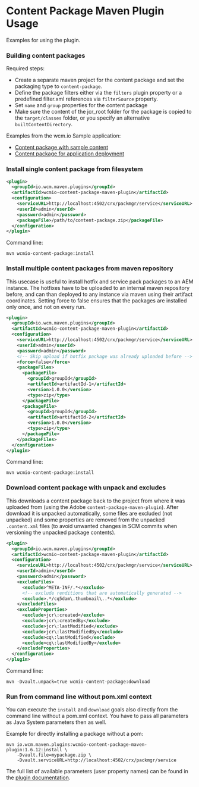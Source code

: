 Content Package Maven Plugin Usage
==================================

Examples for using the plugin.

### Building content packages

Required steps:

* Create a separate maven project for the content package and set the packaging type to `content-package`.
* Define the package filters either via the `filters` plugin property or a predefined filter.xml references via `filterSource` property.
* Set `name` and `group` properties for the content package
* Make sure the content of the jcr_root folder for the package is copied to the `target/classes` folder, or you specify an alternative `builtContentDirectory`.

Examples from the wcm.io Sample application:

* [Content package with sample content](https://github.com/wcm-io/wcm-io-samples/tree/develop/sample-content)
* [Content package for application deployment](https://github.com/wcm-io/wcm-io-samples/tree/develop/complete)


### Install single content package from filesystem

```xml
<plugin>
  <groupId>io.wcm.maven.plugins</groupId>
  <artifactId>wcmio-content-package-maven-plugin</artifactId>
  <configuration>
    <serviceURL>http://localhost:4502/crx/packmgr/service</serviceURL>
    <userId>admin</userId>
    <password>admin</password>
    <packageFile>/path/to/content-package.zip</packageFile>
  </configuration>
</plugin>
```

Command line:

```
mvn wcmio-content-package:install
```


### Install multiple content packages from maven repository

This usecase is useful to install hotfix and service pack packages to an AEM instance.
The hotfixes have to be uploaded to an internal maven repository before, and can than deployed to any instance
via maven using their artifact coordinates. Setting force to false ensures that the packages are installed
only once, and not on every run.

```xml
<plugin>
  <groupId>io.wcm.maven.plugins</groupId>
  <artifactId>wcmio-content-package-maven-plugin</artifactId>
  <configuration>
    <serviceURL>http://localhost:4502/crx/packmgr/service</serviceURL>
    <userId>admin</userId>
    <password>admin</password>
    <!-- Skip upload if hotfix package was already uploaded before -->
    <force>false</force>
    <packageFiles>
      <packageFile>
        <groupId>groupId</groupId>
        <artifactId>artifactId-1</artifactId>
        <version>1.0.0</version>
        <type>zip</type>
      </packageFile>
      <packageFile>
        <groupId>groupId</groupId>
        <artifactId>artifactId-2</artifactId>
        <version>1.0.0</version>
        <type>zip</type>
      </packageFile>
    </packageFiles>
  </configuration>
</plugin>
```

Command line:

```
mvn wcmio-content-package:install
```


### Download content package with unpack and excludes

This downloads a content package back to the project from where it was uploaded from (using the Adobe
`content-package-maven-plugin`). After download it is unpacked automatically, some files are excluded (not unpacked)
and some properties are removed from the unpacked `.content.xml` files (to avoid unwanted changes in SCM commits
when versioning the unpacked package contents).

```xml
<plugin>
  <groupId>io.wcm.maven.plugins</groupId>
  <artifactId>wcmio-content-package-maven-plugin</artifactId>
  <configuration>
    <serviceURL>http://localhost:4502/crx/packmgr/service</serviceURL>
    <userId>admin</userId>
    <password>admin</password>
    <excludeFiles>
      <exclude>^META-INF/.*</exclude>
      <!-- exclude renditions that are automatically generated -->
      <exclude>.*/cq5dam\.thumbnail\..*</exclude>
    </excludeFiles>
    <excludeProperties>
      <exclude>jcr\:created</exclude>
      <exclude>jcr\:createdBy</exclude>
      <exclude>jcr\:lastModified</exclude>
      <exclude>jcr\:lastModifiedBy</exclude>
      <exclude>cq\:lastModified</exclude>
      <exclude>cq\:lastModifiedBy</exclude>
    </excludeProperties>
  </configuration>
</plugin>
```

Command line:

```
mvn -Dvault.unpack=true wcmio-content-package:download
```


### Run from command line without pom.xml context

You can execute the `install` and `download` goals also directly from the command line without a pom.xml context. You have to pass all parameters as Java System parameters then as well.

Example for directly installing a package without a pom:

```
mvn io.wcm.maven.plugins:wcmio-content-package-maven-plugin:1.6.12:install \
    -Dvault.file=mypackage.zip \
    -Dvault.serviceURL=http://localhost:4502/crx/packmgr/service
```

The full list of available parameters (user property names) can be found in the [plugin documentation][plugindocs].


[plugindocs]: plugin-info.html
